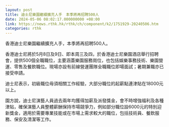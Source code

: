 ```yaml
---
layout: post
title: 迪士尼樂園繼續擴充人手　本季將再招聘500人
date: 2024-05-06 08:02:17.000000000 +08:00
link: https://news.rthk.hk/rthk/ch/component/k2/1751929-20240506.htm
categories: rthk
---
```


香港迪士尼樂園繼續擴充人手，本季將再招聘500人。

香港迪士尼將於5月8日及9日、即本周三及四，於香港迪士尼樂園酒店舉行招聘會，提供500個全職職位，主要涵蓋樂園服務崗位，也包括娛樂事務技術、樂園營運、零售及餐飲職位。現場亦設有前線營運團隊全職職位即場面試；暑期兼職亦已接受申請。

迪士尼表示，初級職位毋須相關工作經驗，大部分職位的起薪點連津貼在18000元以上。

園方說，迪士尼演藝人員過去兩年均獲得加薪及派發獎金，會不時增強福利及各種津貼，確保演藝人員整體薪酬保持市場競爭力，例如部分職位設6000元的特別迎新獎金，適用於需要專業技能或在市場上需求較大的職位，包括技術員、餐飲服務、保安及清潔等工作。
